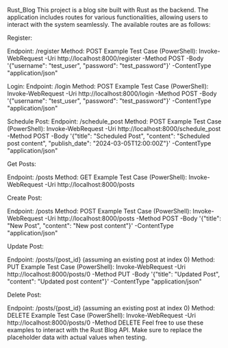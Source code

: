 
Rust_Blog
This project is a blog site built with Rust as the backend. The application includes routes for various functionalities, allowing users to interact with the system seamlessly. The available routes are as follows:

Register:

Endpoint: /register
Method: POST
Example Test Case (PowerShell):
Invoke-WebRequest -Uri http://localhost:8000/register -Method POST -Body '{"username": "test_user", "password": "test_password"}' -ContentType "application/json"

Login:
Endpoint: /login
Method: POST
Example Test Case (PowerShell):
Invoke-WebRequest -Uri http://localhost:8000/login -Method POST -Body '{"username": "test_user", "password": "test_password"}' -ContentType "application/json"

Schedule Post:
Endpoint: /schedule_post
Method: POST
Example Test Case (PowerShell):
Invoke-WebRequest -Uri http://localhost:8000/schedule_post -Method POST -Body '{"title": "Scheduled Post", "content": "Scheduled post content", "publish_date": "2024-03-05T12:00:00Z"}' -ContentType "application/json"

Get Posts:

Endpoint: /posts
Method: GET
Example Test Case (PowerShell):
Invoke-WebRequest -Uri http://localhost:8000/posts

Create Post:

Endpoint: /posts
Method: POST
Example Test Case (PowerShell):
Invoke-WebRequest -Uri http://localhost:8000/posts -Method POST -Body '{"title": "New Post", "content": "New post content"}' -ContentType "application/json"

Update Post:

Endpoint: /posts/{post_id} (assuming an existing post at index 0)
Method: PUT
Example Test Case (PowerShell):
Invoke-WebRequest -Uri http://localhost:8000/posts/0 -Method PUT -Body '{"title": "Updated Post", "content": "Updated post content"}' -ContentType "application/json"

Delete Post:

Endpoint: /posts/{post_id} (assuming an existing post at index 0)
Method: DELETE
Example Test Case (PowerShell):
Invoke-WebRequest -Uri http://localhost:8000/posts/0 -Method DELETE
Feel free to use these examples to interact with the Rust Blog API. Make sure to replace the placeholder data with actual values when testing.
